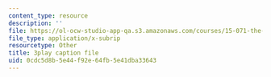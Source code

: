 ```yaml
---
content_type: resource
description: ''
file: https://ol-ocw-studio-app-qa.s3.amazonaws.com/courses/15-071-the-analytics-edge-spring-2017/0cdc5d8b5e44f92e64fb5e41dba33643_Cfx7hyAoGL4.srt
file_type: application/x-subrip
resourcetype: Other
title: 3play caption file
uid: 0cdc5d8b-5e44-f92e-64fb-5e41dba33643
---
```

